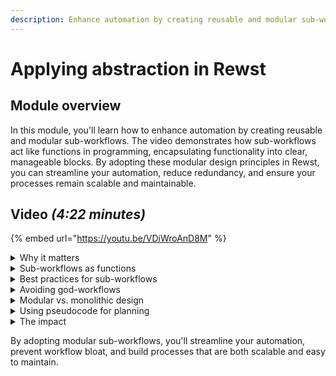 ```yaml
---
description: Enhance automation by creating reusable and modular sub-workflows.
---
```


# Applying abstraction in Rewst

## Module overview

In this module, you'll learn how to enhance automation by creating reusable and modular sub-workflows. The video demonstrates how sub-workflows act like functions in programming, encapsulating functionality into clear, manageable blocks. By adopting these modular design principles in Rewst, you can streamline your automation, reduce redundancy, and ensure your processes remain scalable and maintainable.

## Video _(4:22 minutes)_

{% embed url="https://youtu.be/VDiWroAnD8M" %}

<details>

<summary>Why it matters</summary>

* **Encourages reusability:** Sub-workflows function like reusable code blocks.
* **Improves maintainability:** Reduces redundancy and simplifies debugging.
* **Supports scalability:** Modular workflows adapt easily to changes.

</details>

<details>

<summary>Sub-workflows as functions</summary>

* Sub-workflows in Rewst act like functions, following the same principles:
  * **Purpose:** Define a single, clear responsibility.
  * **Inputs:** Specify required parameters.
  * **Outputs:** Determine expected results.

</details>

<details>

<summary>Best practices for sub-workflows</summary>

* **Keep it focused:** Each sub-workflow should accomplish one task.
* **Use descriptive names:** Follow a verb-noun pattern (e.g., `create_ticket`, `fetch_user`).
* **Minimize inputs:** Pass only essential data to reduce complexity.
* **Leverage existing sub-workflows:** Reuse components instead of duplicating logic.
* **Test frequently:** Validate behavior using Rewst’s test functionality.

</details>

<details>

<summary>Avoiding god-workflows</summary>

* **Definition:** A god workflow attempts to handle everything in one place.
* **Issues:** Such workflows are difficult to read, debug, and modify, leading to maintenance nightmares and unexpected errors.
* **Signs:** Overloaded with excessive conditional logic, large monolithic structure, and high risk of breaking with small changes.

</details>

<details>

<summary>Modular vs. monolithic design</summary>

| Feature                  | Monolithic Workflows | Modular Workflows           |
| ------------------------ | -------------------- | --------------------------- |
| **Speed of development** | Fast for small tasks | Requires more planning      |
| **Scalability**          | Difficult to scale   | Easily adaptable            |
| **Maintainability**      | Hard to debug        | Isolated and easy to update |
| **Flexibility**          | Rigid structure      | Components can be reused    |

* **Analogy:**
  * _Monolithic = clay_ – Easy to shape initially but hard to modify once set.
  * _Modular = Legos_ – Individual pieces snap together for flexible, scalable design.

</details>

<details>

<summary>Using pseudocode for planning</summary>

* **Define the goal:** Focus on one task at a time before scaling.
* **Break it down:** Identify key actions and decision points.
* **Write pseudocode:** Outline the logic in plain language.
* **Test & optimize:** Run tests before full deployment.

</details>

<details>

<summary>The impact</summary>

* **Reduces complexity:** Keeps workflows manageable and easy to modify.
* **Increases efficiency:** Modular design speeds up future automation efforts.
* **Enhances clarity:** Simplifies understanding and collaboration among teams.

</details>

By adopting modular sub-workflows, you'll streamline your automation, prevent workflow bloat, and build processes that are both scalable and easy to maintain.
